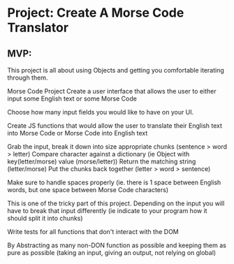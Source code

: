 # Project: Create A Morse Code Translator

## MVP:

This project is all about using Objects and getting you comfortable iterating through them.

Morse Code Project
Create a user interface that allows the user to either input some English text or some Morse Code

Choose how many input fields you would like to have on your UI.

Create JS functions that would allow the user to translate their English text into Morse Code or Morse Code into English text

Grab the input, break it down into size appropriate chunks (sentence > word > letter)
Compare character against a dictionary (ie Object with key(letter/morse) value (morse/letter))
Return the matching string (letter/morse)
Put the chunks back together (letter > word > sentence)

Make sure to handle spaces properly (ie. there is 1 space between English words, but one space between Morse Code characters)

This is one of the tricky part of this project. Depending on the input you will have to break that input differently (ie indicate to your program how it should split it into chunks)

Write tests for all functions that don't interact with the DOM

By Abstracting as many non-DON function as possible and keeping them as pure as possible (taking an input, giving an output, not relying on global)
